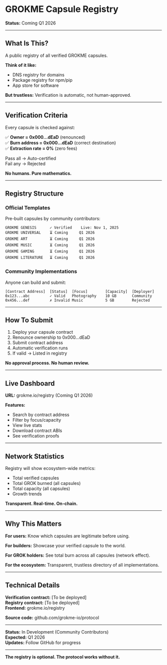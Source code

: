 # GROKME Capsule Registry

**Status:** Coming Q1 2026

---

## What Is This?

A public registry of all verified GROKME capsules.

**Think of it like:**
- DNS registry for domains
- Package registry for npm/pip
- App store for software

**But trustless:** Verification is automatic, not human-approved.

---

## Verification Criteria

Every capsule is checked against:

✅ **Owner = 0x000...dEaD** (renounced)  
✅ **Burn address = 0x000...dEaD** (correct destination)  
✅ **Extraction rate = 0%** (zero fees)

Pass all → Auto-certified  
Fail any → Rejected

**No humans. Pure mathematics.**

---

## Registry Structure

### Official Templates

Pre-built capsules by community contributors:

```
GROKME GENESIS      ✓ Verified    Live: Nov 1, 2025
GROKME UNIVERSAL    ⏳ Coming     Q1 2026
GROKME ART          ⏳ Coming     Q1 2026
GROKME MUSIC        ⏳ Coming     Q1 2026
GROKME GAMING       ⏳ Coming     Q1 2026
GROKME LITERATURE   ⏳ Coming     Q1 2026
```

### Community Implementations

Anyone can build and submit:

```
[Contract Address]  [Status]  [Focus]        [Capacity]  [Deployer]
0x123...abc         ✓ Valid   Photography    10 GB       Community
0x456...def         ✗ Invalid Music          5 GB        Rejected
```

---

## How To Submit

1. Deploy your capsule contract
2. Renounce ownership to 0x000...dEaD
3. Submit contract address
4. Automatic verification runs
5. If valid → Listed in registry

**No approval process. No human review.**

---

## Live Dashboard

**URL:** grokme.io/registry (Coming Q1 2026)

**Features:**
- Search by contract address
- Filter by focus/capacity
- View live stats
- Download contract ABIs
- See verification proofs

---

## Network Statistics

Registry will show ecosystem-wide metrics:

- Total verified capsules
- Total GROK burned (all capsules)
- Total capacity (all capsules)
- Growth trends

**Transparent. Real-time. On-chain.**

---

## Why This Matters

**For users:**
Know which capsules are legitimate before using.

**For builders:**
Showcase your verified capsule to the world.

**For GROK holders:**
See total burn across all capsules (network effect).

**For the ecosystem:**
Transparent, trustless directory of all implementations.

---

## Technical Details

**Verification contract:** [To be deployed]  
**Registry contract:** [To be deployed]  
**Frontend:** grokme.io/registry

**Source code:** github.com/grokme-io/protocol

---

**Status:** In Development (Community Contributors)  
**Expected:** Q1 2026  
**Updates:** Follow GitHub for progress

---

**The registry is optional. The protocol works without it.**

